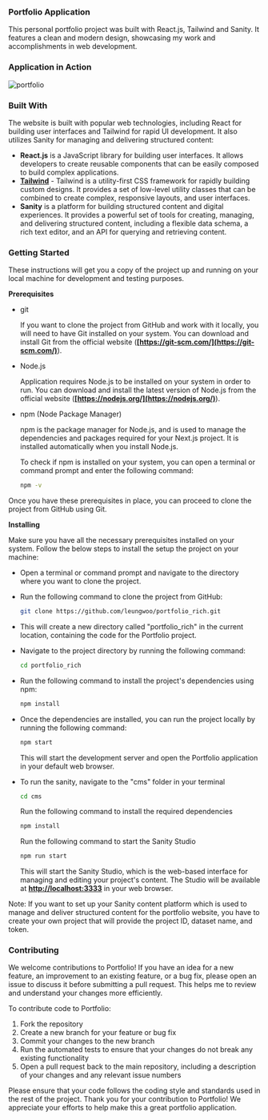 ### Portfolio Application

This personal portfolio project was built with React.js, Tailwind and Sanity. It features a clean and modern design, showcasing my work and accomplishments in web development.

### Application in Action
![portfolio](https://i.imgur.com/yI1bxUd.png)


### Built With

The website is built with popular web technologies, including React for building user interfaces and Tailwind for rapid UI development. It also utilizes Sanity for managing and delivering structured content:

- **React.js** is a JavaScript library for building user interfaces. It allows developers to create reusable components that can be easily composed to build complex applications.
- **[Tailwind](https://tailwindcss.com/)** - Tailwind is a utility-first CSS framework for rapidly building custom designs. It provides a set of low-level utility classes that can be combined to create complex, responsive layouts, and user interfaces.
- **Sanity** is a platform for building structured content and digital experiences. It provides a powerful set of tools for creating, managing, and delivering structured content, including a flexible data schema, a rich text editor, and an API for querying and retrieving content.

### **Getting Started**

These instructions will get you a copy of the project up and running on your local machine for development and testing purposes. 

****Prerequisites****

- git
    
    If you want to clone the project from GitHub and work with it locally, you will need to have Git installed on your system. You can download and install Git from the official website (**[https://git-scm.com/](https://git-scm.com/)**).
    
- Node.js
    
    Application requires Node.js to be installed on your system in order to run. You can download and install the latest version of Node.js from the official website (**[https://nodejs.org/](https://nodejs.org/)**).
    
- npm (Node Package Manager)
    
    npm is the package manager for Node.js, and is used to manage the dependencies and packages required for your Next.js project. It is installed automatically when you install Node.js.
    
    To check if npm is installed on your system, you can open a terminal or command prompt and enter the following command:
    
    ```bash
    npm -v
    ```
    

Once you have these prerequisites in place, you can proceed to clone the project from GitHub using Git.

****Installing****

Make sure you have all the necessary prerequisites installed on your system. Follow the below steps to install the setup the project on your machine:

- Open a terminal or command prompt and navigate to the directory where you want to clone the project.
- Run the following command to clone the project from GitHub:
    
    ```bash
    git clone https://github.com/leungwoo/portfolio_rich.git
    ```
    
- This will create a new directory called "portfolio_rich" in the current location, containing the code for the Portfolio project.
- Navigate to the project directory by running the following command:
    
    ```bash
    cd portfolio_rich
    ```
    
- Run the following command to install the project's dependencies using npm:
    
    ```bash
    npm install
    ```
    
- Once the dependencies are installed, you can run the project locally by running the following command:
    
    ```bash
    npm start
    ```
    
    This will start the development server and open the Portfolio application in your default web browser.
    
- To run the sanity, navigate to the "cms" folder in your terminal
    
    ```bash
    cd cms
    ```
    
    Run the following command to install the required dependencies
    
    ```bash
    npm install
    ```
    
    Run the following command to start the Sanity Studio
    
    ```bash
    npm run start
    ```
    
    This will start the Sanity Studio, which is the web-based interface for managing and editing your project's content. The Studio will be available at **[http://localhost:3333](http://localhost:3333/)** in your web browser.
    

Note: If you want to set up your Sanity content platform which is used to manage and deliver structured content for the portfolio website, you have to create your own project that will provide the project ID, dataset name, and token.

### Contributing

We welcome contributions to Portfolio! If you have an idea for a new feature, an improvement to an existing feature, or a bug fix, please open an issue to discuss it before submitting a pull request. This helps me to review and understand your changes more efficiently.

To contribute code to Portfolio:

1. Fork the repository
2. Create a new branch for your feature or bug fix
3. Commit your changes to the new branch
4. Run the automated tests to ensure that your changes do not break any existing functionality
5. Open a pull request back to the main repository, including a description of your changes and any relevant issue numbers

Please ensure that your code follows the coding style and standards used in the rest of the project. Thank you for your contribution to Portfolio! We appreciate your efforts to help make this a great portfolio application.
